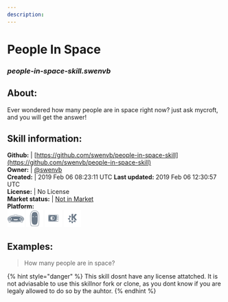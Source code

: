 ```yaml
--- 
description: 
---
```


# People In Space  
### _people-in-space-skill.swenvb_  
## About:  
Ever wondered how many people are in space right now? just ask mycroft, and you will get the answer!

## Skill information:  
**Github:** | [https://github.com/swenvb/people-in-space-skill](https://github.com/swenvb/people-in-space-skill)  
**Owner:** | [@swenvb](https://github.com/swenvb)  
**Created:** | 2019 Feb 06 08:23:11 UTC  **Last updated:** 2019 Feb 06 12:30:57 UTC  
**License:** | No License  
**Market status:** | [Not in Market](https://market.mycroft.ai/skill/)  
**Platform:**  
 ![](../.gitbook/assets/mark-1-icon.png)  ![](../.gitbook/assets/mark-2-icon.png)  ![](../.gitbook/assets/picroft-icon.png)  ![](../.gitbook/assets/kde.png)   
## Examples:  
> How many people are in space?  
  
{% hint style="danger" %}
This skill dosnt have any license attatched. It is not adviasable to use this skillnor fork or clone, as you dont know if you are legaly allowed to do so by the auhtor.
{% endhint %}
